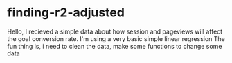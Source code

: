 # finding-r2-adjusted
Hello, I recieved a simple data about how session and pageviews will affect the goal conversion rate.
I'm using a very basic simple linear regression
The fun thing is, i need to clean the data, make some functions to change some data
